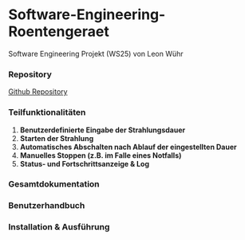 # Software-Engineering-Roentengeraet
Software Engineering Projekt (WS25)
von Leon Wühr

### Repository
[Github Repository](https://github.com/Lxon2411/Software-Engineering-Roentengeraet)

### Teilfunktionalitäten
1. **Benutzerdefinierte Eingabe der Strahlungsdauer**
2. **Starten der Strahlung**
3. **Automatisches Abschalten nach Ablauf der eingestellten Dauer**
4. **Manuelles Stoppen (z.B. im Falle eines Notfalls)**
5. **Status- und Fortschrittsanzeige & Log**

### Gesamtdokumentation

### Benutzerhandbuch

### Installation & Ausführung

